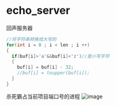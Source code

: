 # echo_server
回声服务器


```c
//将字符串转换成大写的
for(int i = 0 ; i < len ; i ++)
{
  if(buf[i]>'a'&&buf[i]<'z')//是小写字符
  {
    buf[i] = buf[i] - 32;
    //buf[i] = toupper(buf[i]);
  }
}
```
杀死霸占当前项目端口号的进程
![image](https://github.com/1AoB/echo_server/assets/78208268/a4f636bd-0918-4b73-b070-987ec1d0f207)

